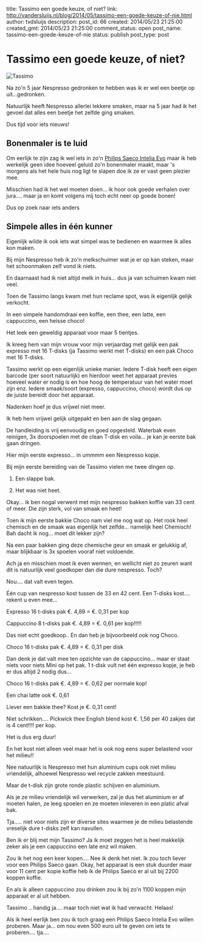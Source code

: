 title: Tassimo een goede keuze, of niet?
link: http://vandersluijs.nl/blog/2014/05/tassimo-een-goede-keuze-of-nie.html
author: tvdsluijs
description: 
post_id: 66
created: 2014/05/23 21:25:00
created_gmt: 2014/05/23 21:25:00
comment_status: open
post_name: tassimo-een-goede-keuze-of-nie
status: publish
post_type: post

# Tassimo een goede keuze, of niet?

![Tassimo](/content/images/2014/May/IMG_0673.JPG)  
  
Na zo'n 5 jaar Nespresso gedronken te hebben was ik er wel een beetje op uit...gedronken.  
  
Natuurlijk heeft Nespresso allerlei lekkere smaken, maar na 5 jaar had ik het gevoel dat alles een beetje het zelfde ging smaken.  
  
Dus tijd voor iets nieuws!   
  


## Bonenmaler is te luid

  
  
Om eerlijk te zijn zag ik wel iets in zo'n [Philips Saeco Intelia Evo](http://www.philips.nl/c-m-ho/saeco-espresso/) maar ik heb werkelijk geen idee hoeveel geluid zo'n bonenmaler maakt, maar 's morgens als het hele huis nog ligt te slapen doe ik ze er vast geen plezier mee.  
  
Misschien had ik het wel moeten doen... ik hoor ook goede verhalen over jura.... maar ja en komt volgens mij toch echt neer op goede bonen!  
  
Dus op zoek naar iets anders  
  


## Simpele alles in één kunner

  
  
Eigenlijk wilde ik ook iets wat simpel was te bedienen en waarmee ik alles kon maken.  
  
Bij mijn Nespresso heb ik zo'n melkschuimer wat je er op kan steken, maar het schoonmaken zelf vond ik niets.  
  
En daarnaast had ik niet altijd melk in huis... dus ja van schuimen kwam niet veel.  
  
Toen de Tassimo langs kwam met hun reclame spot, was ik eigenlijk gelijk verkocht.   
  
  
  
In een simpele handomdraai een koffie, een thee, een latte, een cappuccino, een heisse choco!  
  
Het leek een geweldig apparaat voor maar 5 tientjes.  
  
Ik kreeg hem van mijn vrouw voor mijn verjaardag met gelijk een pak expresso met 16 T-disks (ja Tassimo werkt met T-disks) en een pak Choco met 16 T-disks.  
  
Tassimo werkt op een eigenlijk unieke manier. Iedere T-disk heeft een eigen barcode (per soort natuurlijk) en hierdoor weet het apparaat previes hoeveel water er nodig is en hoe hoog de temperatuur van het water moet zijn enz. Iedere smaak/soort (expresso, cappuccino, choco) wordt dus op de juiste bereidt door het apparaat.  
  
Nadenken hoef je dus vrijwel niet meer.  
  
Ik heb hem vrijwel gelijk uitgepakt en ben aan de slag gegaan.  
  
De handleiding is vrij eenvoudig en goed opgesteld. Waterbak even reinigen, 3x doorspoelen met de clean T-disk en voila... je kan je eerste bak gaan dringen.  
  
Hier mijn eerste expresso... in ummmm een Nespresso kopje.   
  
  
  
Bij mijn eerste bereiding van de Tassimo vielen me twee dingen op.  
  


  

  1. Een slappe bak. 
  

  2. Het was niet heet.
  
  
  
Okay... ik ben nogal verwent met mijn nespresso bakken koffie van 33 cent of meer. Die zijn sterk, vol van smaak en heet!  
  
Toen ik mijn eerste bakkie Choco nam viel me nog wat op. Het rook heel chemisch en de smaak was eigenlijk het zelfde... namelijk heel Chemisch! Bah dacht ik nog... moet dit lekker zijn?  
  
Na een paar bakken ging deze chemische geur en smaak er gelukkig af, maar blijkbaar is 3x spoelen vooraf niet voldoende.  
  
Ach ja en misschien moet ik even wennen, en wellicht niet zo zeuren want dit is natuurlijk veel goedkoper dan die dure nespresso. Toch?  
  
Nou.... dat valt even tegen.  
  
Één cup van nespresso kost tussen de 33 en 42 cent. Een T-disks kost.... rekent u even mee...   
  
Expresso 16 t-disks pak €. 4,89 = €. 0,31 per kop   
  
Cappuccino 8 t-disks pak €. 4,89 = €. 0,61 per kop!!!!!  
  
Das niet echt goedkoop.. En dan heb je bijvoorbeeld ook nog Choco.  
  
Choco 16 t-disks pak €. 4,89 = €. 0,31 per disk  
  
Dan denk je dat valt mee ten opzichte van de cappuccino... maar er staat niets voor niets Mini op het pak. 1 t-disk vult net één expresso kopje, je heb er dus altijd 2 nodig dus...  
  
Choco 16 t-disks pak €. 4,89 = €. 0,62 per normale kop!  
  
Een chai latte ook €. 0,61   
  
Liever een bakkie thee? Kost je €. 0,31 cent!  
  
Niet schrikken.... Pickwick thee English blend kost €. 1,56 per 40 zakjes dat is 4 cent!!!! per kop.  
  
Het is dus erg duur!  
  
En het kost niet alleen veel maar het is ook nog eens super belastend voor het milieu!!  
  
Nee natuurlijk is Nespresso met hun aluminium cups ook niet milieu vriendelijk, alhoewel Nespresso wel recycle zakken meestuurd.  
  
Maar de t-disk zijn grote ronde plastic schijven en aluminium.  
  
Als je ze milieu vriendelijk wil verwerken, zal je dus het aluminium er af moeten halen, ze leeg spoelen en ze moeten inleveren in een platic afval bak.  
  
Tja..... niet voor niets zijn er diverse sites waarmee je de milieu belastende vreselijk dure t-disks zelf kan navullen.  
  
  
  
Ben ik er blij met mijn Tassimo? Ja ik moet zeggen het is heel makkelijk zeker als je een cappuccino een late enz wil maken.  
  
Zou ik het nog een keer kopen.... Nee ik denk het niet. Ik zou toch liever voor een Philips Saeco gaan. Okay, het apparaat is een stuk duurder maar voor 11 cent per kopie koffie heb ik de Philips Saeco er al uit bij 2200 koppen koffie.  
  
En als ik alleen cappuccino zou drinken zou ik bij zo'n 1100 koppen mijn apparaat er al uit hebben.  
  
Tassimo .. handig ja.... maar toch niet wat ik had verwacht. Helaas!  
  
Als ik heel eerlijk ben zou ik toch graag een Philips Saeco Intelia Evo willen proberen. Maar ja... om nou even 500 euro uit te geven om iets te proberen.... tja....